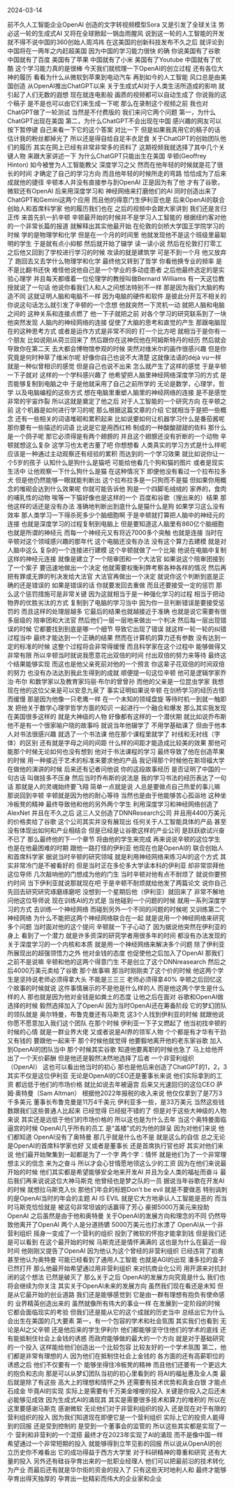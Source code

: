 2024-03-14

前不久人工智能企业OpenAI
创造的文字转视频模型Sora
又是引发了全球关注
势必这一轮的生成式AI
又将在全球掀起一锅血雨腥风
说到这一轮的人工智能的开发
就不得不说中国的360创始人周鸿祎
在这美国的创新科技发布不久之后
就评论到中国将在一两年之内赶超美国
因为中国的学习能力很快
的确 你说美国有了谷歌
中国就有了百度
美国有了苹果
中国就有了小米
美国有了Youtube
中国就有了优酷
这个学习能力真的是很棒
今天我们就梳理一下OpenAI的创立过程
还有各位大神的履历
看看为什么从微软到苹果到电动汽车
再到如今的人工智能
风口总是由美国创造
从OpenAI推出ChatGPT以来
关于生成式AI对于人类生活所造成的影响
就引起了人们无数的遐想
现在就连电影般 画质的视频都可以自动生成了
你说我的这个稿子
是不是也可以由它们来生成一下呢
那么在录制这个视频之前
我也对ChatGPT做了一轮测试
当然是不付费版的
我们来问它两个问题
第一，为什么ChatGPT出现在美国
第二，为什么ChatGPT不会出现在中国
感兴趣的网友可以按下暂停键
自己来看一下它的这个答案
对比一下
但是如果我真用它的稿子的话
估计我的粉丝都掉光了
所以还是得自给自足丰衣足食
关于ChatGPT的创始团队他们的履历
其实在网上已经有非常非常多的资料了
这期视频我就选择了其中几个关键人物
来跟大家讲述一下
为什么ChatGPT只能出生在美国
辛顿(Geoffrey Hinton) 如今被誉为人工智能教父
深度学习之父
然而在他年轻的时候就是花了很长的时间
才确定了自己的学习方向
而且他年轻的时候所走的弯路
恰恰成为了后来成就他的捷径
辛顿本人并没有直接参与到OpenAI
正是因为有了他
才有了谷歌，微软还有OpenAI
后来用深度学习和 神经网络来打磨他们的AI
同时创造出来了 ChatGPT和Gemini这两个应用
而且他的得意门生伊利亚也是
后来OpenAI的联合创始人和首席科学家
他的履历我们也在 之后的视频中会跟大家讲到
我们还是言归正传
来首先扒一扒辛顿
辛顿最开始的时候并不是学习人工智能的
根据纽约客对他的一个非常长篇的报道
就解释出其实他最开始
在伦敦的剑桥大学国王学院学习的时候
学的是物理学和化学
但是在一个月的时间里
他就发现他不是这个班级里最聪明的学生
于是就有点小抑郁
然后就开始了辍学
读一读小说
然后在伦敦打打零工
之后他又回到了学校进行学习的时候
攻读的就是建筑学
可是不到一个月 他又放弃了
跑回去又去学什么物理学和化学
最终他又转到了哲学
你看他换专业的频率 是不是比翻书还快
难怪他说他自己是一个学业的多动症患者
之后他最终选定的是实验心理学
并且每天都缠着一位伦理学的教授叫做Bernard Williams
有一天这位教授就说了一句话
他说你看我们人和人之间想法特别不一样
那是因为我们大脑的构造不同
这就证明人脑和电脑不一样
因为电脑的硬件和软件
是彼此分开互不相关的
你说这句话怎么就引发了辛顿的一个念想
他就突然一下灵机一动
就把人脑和电脑之间的 这种关系和连接点燃了
他一下子就把之前
对各个学习的研究联系到了一块
他突然发现
人脑内的神经网络的连接
促使了大脑的思考和直觉的产生
那跟电脑现在的这种思考方式
或者是运作方式是非常不同的
打一个比方吧
就相当于是你有一个朋友
比如说刚从荷兰回来了
然后跟你在这神侃他在阿姆斯特丹的经历
然后就会导致你在第二天
去大都会博物馆参观的时候
突然对维米尔的画作很感兴趣
但是你究竟是何时种草了维米尔呢
好像你自己也说不大清楚
这就像法语的déjà vu一样
就是一种似曾相识的感觉
但是自己也说不出来
怎么就产生了这样的感觉
于是辛顿一下子就对 这样的一个学科感兴趣了
他希望把人脑里神经网络深度学习的方式
是否能够复制到电脑之中
于是他就采用了自己之前所学的
无论是数学，心理学，哲学
以及电脑编程的这些方式
想在电脑里重塑人脑里的神经网络的连接
是不是感觉非常的宇宙炸裂
所以这就是奠定了他之后
对于人工智能的一个研究方向
在辛顿之前
这个机器是如何进行学习的呢
那么根据这篇文章的介绍
它就相当于是把一些概念
还有一些相关的词语堆砌和累积起来
比如说要如何让机器学习什么是番茄酱呢
那你要有一些描述的词语
比说是它是用西红柿 制成的一种酸酸甜甜的佐料
那什么是一个鸽子呢
那它必须得是有两个翅膀的
并且这个翅膀还没有折断的一个动物
辛顿就想这么复杂 这学习也太老古董了吧
你想想看 人类真实的学习方式是什么样呢
应该是一种通过主动观察还有经验的累积
而达到的一个学习效果
就比如说你让一个5岁的孩子
认知什么是狗什么是猫吧
可能给他看几个狗和猫的图片
或者是现实生活中 让他观察一下什么狗什么是猫
在这种情况下
即便他没有看过一个拉布拉多犬
但是他仍然能够一眼就能判断出
这个拉布拉多是一只狗而不是猫
但如果你用概念的堆砌会达到什么效果呢
你就可能告诉他
狗是一个四脚毛绒绒的
家养的，食肉的哺乳性的动物
唉等一下猫好像也是这样的一个
百度和谷歌（搜出来的）结果
那他这样的话还是没有办法
准确地判断出到底什么是猫什么是狗
如果学习这么没有效率
那人类学习一下得杀死多少个脑细胞啊
于是辛顿就打算把人脑中的神经元的连接
也就是深度学习的过程复制到电脑上
但是要知道这人脑里有860亿个脑细胞
也就是所谓的神经元
而每一个神经元又有将近7000多个突触
也就是连接
当时在辛顿对这个领域感兴趣的那年代
这个电脑还没有办法 没有这个算力去建模
就是对人脑中这么 复杂的一个连接进行建模
这个辛顿就做了一个比喻
他说在电脑中复制这样的神经元连接
就像是建立了一个陪审团和一个大法官
如果说这个陪审团接到了一个案子
要迅速地做出一个决定
他就需要权衡利弊考察各种各样的情况
然后再把有罪或无罪的判决发给大法官
大法官再做出一个决定
就说你这个判断到底是正确的还是错误的
如果是错误的话 你就要发回去重做
而且还要接受一定的惩罚
那么这个惩罚措施可是非常关键
因为这就相当于是一种强化学习的过程
相当于把动物界的优胜劣汰的方式
复制到了电脑的学习当中
因为你一旦判断错误是要接受惩罚的
而且这样的处理层越多
它最后的结果也就越接近于准确
也就是说它需要有很多层级的
陪审团和大法官
然后他们一层一层地来做出一个判决
然后每一层出现错误的时候
它都要找到到底是哪一个细节
导致它出现了错误
就这样一轮一轮的纠错过程当中
最终才能达到一个正确的结果
然而在计算机的算力还有参数
没有达到一定的标准的时候
这整个过程将会非常得缓慢
而且科学家在这个过程中
能够做得又非常有限
所以辛顿当时就说我愿意花出双倍的时间
付出双倍的努力来等待
最终这个结果能够实现
而这也是他父亲死前对他的一个预言
你这辈子花双倍的时间双倍的努力
也没有办法达到我此生得到的成就
顺便提一句这位辛顿
他可是逻辑学家乔治·布尔
和数学家以及教育家玛丽·布尔的曾曾孙
而他的父亲是一位昆虫学家
我想现在他的这位父亲是可以安息九泉了
事实证明如果说辛顿
在剑桥学习的经历古怪而缓慢
那是因为他像一只老鹰一样
在一个未知的领域盘旋
等待时机一到就一触即发
把他关于数学心理学哲学方面的知识
一起进行一个融合和爆发
那么其实我发现在美国很多这样的
就是大神级的人物
好像都有这样的一个潜伏期
就比如说乔布斯
他不是有一个很家喻户晓的故事吗
就说当年他辍学了
不用学基础课了
但由于他本人对书法很感兴趣
就选了一个书法课
他在那个课程里就学了
衬线和无衬线（字体）的区别
还有就是字母之间的间距
什么样的间距才能造成比较美的效果
那他可能那个时候无论如何也没有想到
他对于书法课程的学习
最终导致了他在创造苹果的时候
用一种接近于艺术的标准来要求他的产品
我记得那个时候他在斯坦福大学
在做他的演讲的时候
后来还有记者问他说
你的这段故事经历 是否证明了中国的一句古话
叫做技多不压身
然后当时乔布斯的说法是
我的学习书法的经历表达了一句话
那就是人的灵魂始终要飞翔
简单一点就是说
人总是要做点自己热爱的事儿嘛
那说回到辛顿
辛顿就是因为他的耐心等待
当然也是由于他能够苦心孤诣地
这种坐冷板凳的精神
最终导致他和他的另外两个学生
利用深度学习和神经网络创造了AlexNet
并且在不久之后
这三人又创造了DNNResearch公司
并且用4400万美元的价格卖给了谷歌
这个公司其实并没有展现出
任何关于人工智能具体的产品
甚至没有体现出如何和产业相结合
但是已经是让谷歌这样的产业公司
是跃跃欲试兴奋不已了
那么最终他的下一个章节
将由他的学生来完成
再来说说辛顿的这位学生
也是在他最困难的时期
跟他一路打怪的伊利亚
他现在也是OpenAI的 联合创始人和首席科学家
据说当时辛顿的研究领域
就是利用神经网络来练习AI的这个方式
其实非常冷门是不被看好的
但是当时正在多伦多大学读本科的伊利亚
却非常崇拜他这位导师
几次敲响他的门想成为他的门生
当时辛顿对他有点不耐烦了
就说你要预约时间
当下伊利亚就说那就现在吧
于是辛顿不耐烦就给他发了两篇论文
说你自己先回去研究研究琢磨琢磨吧
没想到一个星期后他（伊利亚）就回来了
非常不解地问他这位导师说
现在训练AI的方式是
当他碰到一个问题的时候
就用一系列深度学习的方式
去训练一个神经网络
而碰到另外一个不同的问题的时候呢
又训练第二个神经网络
为什么不能把这两个神经网络联合在一起
就是说用一个神经网络来研究多个问题
当时面对他的这个提问
辛顿就一下子心动了
因为据说他突然在伊利亚的身上
看到了一个潜力
就是许多资深的研究学者用很多年的时间
都没有办法发现的
关于深度学习的一个内核和本质
就是用一个神经网络来解决多个问题
除了伊利亚所展现出的超强领悟力之外
他对金钱的态度 也促使他之后加入了OpenAI
那我们之前不是说嘛
辛顿和他的这两个得意门生
不是创立了这个DNNreasearch
然后之后4000万美元卖给了谷歌
那个故事嘛
那当时刚刚卖了这个价的时候
他这两个学生是坚持说老师必须得拿大头
不能是三三三
老师必须得拿40%
辛顿之后回忆这个故事的时候就说
这件事情展示的不是他是什么样的人
而是他这两个学生是什么样的人
那也就是因为他对金钱是如粪土的态度
让他之后在面对 谷歌和OpenAI做选择的时候
毅然选择加入了OpenAI
因为当时OpenAI还在筹备阶段
它的梦幻团队的领队就是
奥尔特曼，布鲁克曼还有马斯克
这3个人找到伊利亚的时候
就跟他说你愿不愿意加入我们这个团队
在那个时候
伊利亚一下子又燃起了
他当初找辛顿的时候的心情
就是一群业界大佬
又或者说是AI界的领军人物
个个都是有才华有干劲又有钱的
要跟他一起来干
那个时候他就觉得
他要毅地离开他的老东家谷歌
加入到OpenAI的团队当中
那个时候其实谷歌
知道他要离职的时候也急了
马上给他开出了一个天价薪酬
但是他还是毅然决然地选择了后者
一个非营利组织（OpenAI）
这也可以看出他当时的初心
那也是他后来创造了ChatGPT的1，2，3
其实不仅是这位伊利亚
无论是OpenAI的CEO还是董事长来说
他们实际拿到的工资
都远低于他们的市场价格
就比如说去年被逼宫
后来又光速回归的这位CEO 萨姆·奥特曼（Sam Altman）
根据他2022年报税的收入来说
他仅仅拿到了是7万3千多美元
董事长布鲁克曼是11万4千美元
伊利亚多一些，是33万美元
当然这些钱数跟我们这些普通人比起来
已经觉得 已经挺不错的了
但是对于这些大神级的人物来说
其实还是远低于他们的市场价格的
所以这也是为什么去年
当这个奥特曼面临逼宫的时候
OpenAI几乎所有的员工
是“盖楼”式的为他的辞呈
因为对他们来说 他们都知道
OpenAI没有了奥特曼
那几乎就是什么也不是
就是这么的自信
总之无论是OpenAI的首席科学家也好
又或者是董事长
还是首席执行官也好
其实对他们来说
他们最开始聚集到一起都是为了一个字
两个字：情怀
就是他们为了一个非常理想主义的信念
来为之奋斗
所以才会心甘情愿地领这么少的工资
因为在他们来说最开始的时候
他们其实都是希望能够安全地来开发AI
并且为全人类的福祉而奋斗
最后我们再来说说这位大神马斯克
他曾经也是梦之队的一员
据说当年谷歌在开发AI的时候
就想拉马斯克入伙
那他们年会的标题Don’t be evil
就是不要做恶
特别讽刺的是OpenAI当时的年会的主题
AI IS EVIL
就是它大方地承认人工智能是恶的
而当时马斯克恰恰就是
被这句非常坦诚的话赢得了芳心
豪掷5000万美元来投助OpenAI
之后虽然是由于他和奥特曼
关于OpenAI的发展方向和理念的不同
仍然导致他离开了OpenAI
两个人是分道扬镳
5000万美元也打水漂了
OpenAI从一个非营利组织
摇身一变成了一个营利的组织
投到了微软的怀抱才能拿到钱
但是我们还是可以看到
在这个最开始的时候
马斯克还是情怀满满的
这也是为什么在最近一段时间
他刚刚又提告了OpenAI
因为他认为这个曾经的非营利组织
已经违背了初衷
甚至他认为奥特曼 可能已经看到了通用人工智能
也就是AGI的出现
潘多拉的盒子已然打开
那么他最开始希望通过用非营利组织
来对抗商业化公司
用开源来对抗封闭的这个想法
已然是破灭了
那么关于之后 OpenAI的发展方向究竟是什么
我们也将会继续为你关注
其实关于OpenAI未来的发展方向
虽然我们现在看还是未知
但是从它最开始的创业道路
我们还是能够感觉到
它是由一群有理想有抱负有使命感的
业界精英创造出来的
虽然就像所有伟大的事业一样
在发展到一定阶段的时候
它都会面临现实的考验
但我们还是能从它的这个成就的历史当中
总结出它为什么会出生在美国的几大要素
第一，有一个包容的学术和社会氛围
其实我们也看到
无论是AI之父辛顿
还是他后来的学生伊利尔
他们都能够坚守住他们的学术的底线
还有能抵制住社会上金钱的诱惑
而政府能够做的最大的一个方向
就是对于基础研究的一个投入
这样能给他们创造出一个比较包容
比较友好的一个学术氛围
第二，他们都是非常有理想的人
因为他们在抵制住社会上金钱的
各方面的还有高薪职位的诱惑之后
他们不仅要有一个
能够坐得住冷板凳的精神
而且他们还要有一个更远大的抱负和志向
那是可以从梦幻团队当初的初心里看到的
将AI的福祉惠及全人类
最后就是除了有这些
高大上的理想和情怀之外
还需要有技术优势和真金白银
才能点石成金
毕竟AI的实现
实际上是需要有千万美金嗖嗖的投入
关键是你投入之后还未必能够见成效
因为生成式AI的涌现其
其实是需要很多技术和算力的堆积的
所以在这里要感谢马斯克
感谢微软
无论他们对于非营利组织的投入
还是现在对于有限的营利组织的投入
因为我们知道现在即便它是一个营利组织
实际上它的投资人能得到的回报
还是受到控制的
是受到一个董事会的监管的
所以这些其实都是实现了一个
营利和非营利的一个混搭
最终才在2023年实现了AI的涌现
而不是像中国一样
希望通过一个非常短期的投入
就能够得到立竿见影的回报
所以说从OpenAI的创立历史你不难看出
它的成功得益于西方大学里
对于科研精神的尊重和研究
还有大量的投入
另外还有硅谷孕育出来的一批职业经理人
他们可以把最前沿的技术转化为产业
而最后还有就是华尔街的资金的投入了
只有这些天时地利人和
最终才能够孕育出得天独厚的
孕育出一批精彩而伟大的企业家和企业

